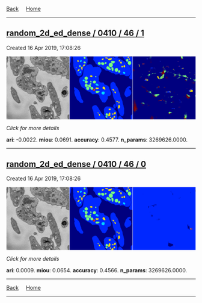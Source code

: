 
[Back](..)&nbsp;&nbsp;&nbsp;&nbsp;&nbsp;[Home](https://leapmanlab.github.io/snapshots)

---

<div class="summary"><a href="1"><h2>random_2d_ed_dense / 0410 / 46 / 1</h2></a><p>Created 16 Apr 2019, 17:08:26
</p><a href="1"><img src="1/media/summary.png" align="center"></a><p>
<i>Click for more details</i>
</p></div>

**ari**: -0.0022. **miou**: 0.0691. **accuracy**: 0.4577. **n_params**: 3269626.0000. 

---

<div class="summary"><a href="0"><h2>random_2d_ed_dense / 0410 / 46 / 0</h2></a><p>Created 16 Apr 2019, 17:08:26
</p><a href="0"><img src="0/media/summary.png" align="center"></a><p>
<i>Click for more details</i>
</p></div>

**ari**: 0.0009. **miou**: 0.0654. **accuracy**: 0.4566. **n_params**: 3269626.0000. 

---

[Back](..)&nbsp;&nbsp;&nbsp;&nbsp;&nbsp;[Home](https://leapmanlab.github.io/snapshots)

---